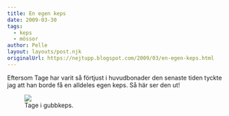 ```yaml
---
title: En egen keps
date: 2009-03-30
tags: 
  - keps
  - mössor	
author: Pelle
layout: layouts/post.njk
originalUrl: https://nejtupp.blogspot.com/2009/03/en-egen-keps.html
---
```


Eftersom Tage har varit så förtjust i huvudbonader den senaste tiden tyckte jag att han borde få en alldeles egen keps. Så här ser den ut!

<figure>
	<img src="../../../../img/_MG_1748_1024pix.jpg">
	<figcaption>Tage i gubbkeps.</figcaption>
